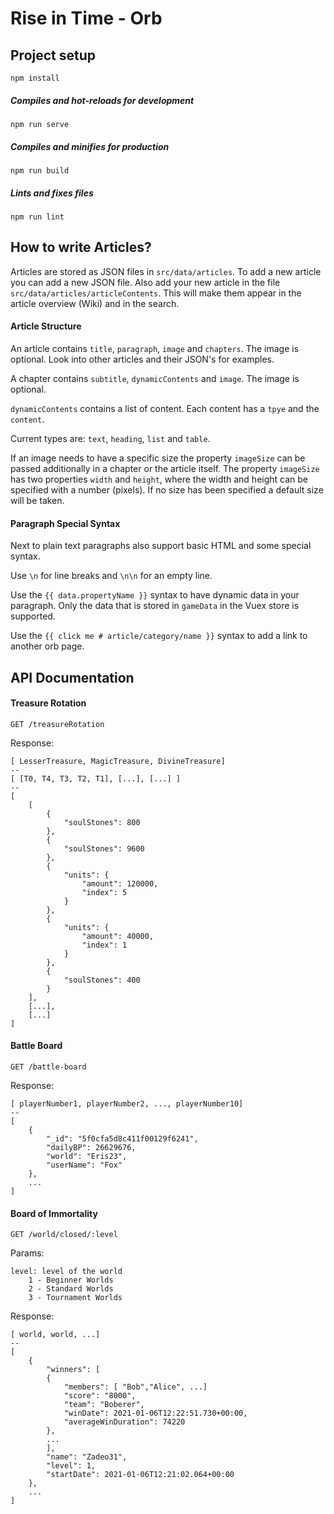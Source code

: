 # Rise in Time - Orb

## Project setup
```
npm install
```

##### Compiles and hot-reloads for development
```
npm run serve
```

##### Compiles and minifies for production
```
npm run build
```

##### Lints and fixes files
```
npm run lint
```

## How to write Articles?
Articles are stored as JSON files in ```src/data/articles```. To add a new article you can add a new JSON file.
Also add your new article in the file ```src/data/articles/articleContents```. This will make them appear
in the article overview (Wiki) and in the search.

#### Article Structure
An article contains ```title```, ```paragraph```, ```image``` and ```chapters```. The image is optional.
Look into other articles and their JSON's for examples.

A chapter contains ```subtitle```, ```dynamicContents``` and ```image```. The image is optional.

```dynamicContents``` contains a list of content. Each content has a ```tpye``` and the ```content```.

Current types are: ```text```, ```heading```, ```list``` and ```table```.

If an image needs to have a specific size the property ```imageSize``` can be passed additionally in a chapter 
or the article itself. The property ```imageSize``` has two properties ```width``` and ```height```, where the
width and height can be specified with a number (pixels). If no size has been specified a default size will be taken.

#### Paragraph Special Syntax
Next to plain text paragraphs also support basic HTML and some special syntax.

Use ```\n``` for line breaks and ```\n\n``` for an empty line.

Use the ```{{ data.propertyName }}``` syntax to have dynamic data in your paragraph. Only the data that is stored 
in ```gameData``` in the Vuex store is supported. 

Use the ```{{ click me # article/category/name }}``` syntax to add a link to another orb page.

## API Documentation
#### Treasure Rotation
``
GET /treasureRotation
``

Response:
```
[ LesserTreasure, MagicTreasure, DivineTreasure]
--
[ [T0, T4, T3, T2, T1], [...], [...] ]
--
[
    [
        {
            "soulStones": 800
        },
        {
            "soulStones": 9600
        },
        {
            "units": {
                "amount": 120000,
                "index": 5
            }
        },
        {
            "units": {
                "amount": 40000,
                "index": 1
            }
        },
        {
            "soulStones": 400
        }
    ],
    [...],
    [...]
]
```

#### Battle Board
``
GET /battle-board
``

Response:
```
[ playerNumber1, playerNumber2, ..., playerNumber10]
--
[
    {
        "_id": "5f0cfa5d8c411f00129f6241",
        "dailyBP": 26629676,
        "world": "Eris23",
        "userName": "Fox"
    },
    ...
]
```

#### Board of Immortality
``
GET /world/closed/:level
``

Params:
```
level: level of the world
    1 - Beginner Worlds
    2 - Standard Worlds
    3 - Tournament Worlds
```

Response:
```
[ world, world, ...]
--
[
    {
        "winners": [
        {
            "members": [ "Bob","Alice", ...]
            "score": "8000",
            "team": "Boberer",
            "winDate": 2021-01-06T12:22:51.730+00:00,
            "averageWinDuration": 74220
        },
        ...
        ],
        "name": "Zadeo31",
        "level": 1,
        "startDate": 2021-01-06T12:21:02.064+00:00
    },
    ...
]
```
